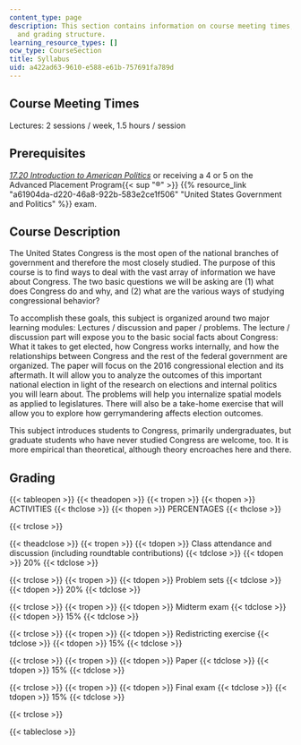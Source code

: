 ```yaml
---
content_type: page
description: This section contains information on course meeting times, prerequisites,
  and grading structure.
learning_resource_types: []
ocw_type: CourseSection
title: Syllabus
uid: a422ad63-9610-e588-e61b-757691fa789d
---
```


Course Meeting Times
--------------------

Lectures: 2 sessions / week, 1.5 hours / session

Prerequisites
-------------

[_17.20 Introduction to American Politics_](/courses/17-20-introduction-to-the-american-political-process-spring-2004) or receiving a 4 or 5 on the Advanced Placement Program{{< sup "®" >}} {{% resource_link "a61904da-d220-46a8-922b-583e2ce1f506" "United States Government and Politics" %}} exam.

Course Description
------------------

The United States Congress is the most open of the national branches of government and therefore the most closely studied. The purpose of this course is to find ways to deal with the vast array of information we have about Congress. The two basic questions we will be asking are (1) what does Congress do and why, and (2) what are the various ways of studying congressional behavior?

To accomplish these goals, this subject is organized around two major learning modules: Lectures / discussion and paper / problems. The lecture / discussion part will expose you to the basic social facts about Congress: What it takes to get elected, how Congress works internally, and how the relationships between Congress and the rest of the federal government are organized. The paper will focus on the 2016 congressional election and its aftermath. It will allow you to analyze the outcomes of this important national election in light of the research on elections and internal politics you will learn about. The problems will help you internalize spatial models as applied to legislatures. There will also be a take-home exercise that will allow you to explore how gerrymandering affects election outcomes.

This subject introduces students to Congress, primarily undergraduates, but graduate students who have never studied Congress are welcome, too. It is more empirical than theoretical, although theory encroaches here and there.

Grading
-------

{{< tableopen >}}
{{< theadopen >}}
{{< tropen >}}
{{< thopen >}}
ACTIVITIES
{{< thclose >}}
{{< thopen >}}
PERCENTAGES
{{< thclose >}}

{{< trclose >}}

{{< theadclose >}}
{{< tropen >}}
{{< tdopen >}}
Class attendance and discussion (including roundtable contributions)
{{< tdclose >}}
{{< tdopen >}}
20%
{{< tdclose >}}

{{< trclose >}}
{{< tropen >}}
{{< tdopen >}}
Problem sets
{{< tdclose >}}
{{< tdopen >}}
20%
{{< tdclose >}}

{{< trclose >}}
{{< tropen >}}
{{< tdopen >}}
Midterm exam
{{< tdclose >}}
{{< tdopen >}}
15%
{{< tdclose >}}

{{< trclose >}}
{{< tropen >}}
{{< tdopen >}}
Redistricting exercise
{{< tdclose >}}
{{< tdopen >}}
15%
{{< tdclose >}}

{{< trclose >}}
{{< tropen >}}
{{< tdopen >}}
Paper
{{< tdclose >}}
{{< tdopen >}}
15%
{{< tdclose >}}

{{< trclose >}}
{{< tropen >}}
{{< tdopen >}}
Final exam
{{< tdclose >}}
{{< tdopen >}}
15%
{{< tdclose >}}

{{< trclose >}}

{{< tableclose >}}